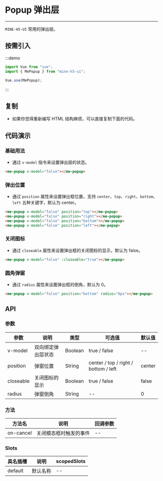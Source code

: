 # Popup 弹出层

---

`MINE-H5-UI` 常用的弹出层。

## 按需引入

:::demo

```JavaScript
import Vue from "vue";
import { MePopup } from "mine-h5-ui";

Vue.use(MePopup);
```

:::

## 复制

- 如果你觉得重新编写 HTML 结构麻烦，可以直接复制下面的代码。

## 代码演示

### 基础用法

- 通过 `v-model` 指令来设置弹出层的状态。

```HTML
<me-popup v-model="false"></me-popup>
```

### 弹出位置

- 通过 `position` 属性来设置弹出框位置，支持 `center`、`top`、`right`、`bottom`、`left` 五种关键字，默认为 center。

```HTML
<me-popup v-model="false" position="top"></me-popup>
<me-popup v-model="false" position="right"></me-popup>
<me-popup v-model="false" position="bottom"></me-popup>
<me-popup v-model="false" position="left"></me-popup>
```

### 关闭图标

- 通过 `closeable` 属性来设置弹出框的关闭图标的显示，默认为 false。

```HTML
<me-popup v-model="false" :closeable="true"></me-popup>
```

### 圆角弹窗

- 通过 `radius` 属性来设置弹出框的倒角，默认为 0。

```HTML
<me-popup v-model="false" position="bottom" radius="6px"></me-popup>
```

## API

### 参数

| 参数      | 说明               | 类型    | 可选值                               | 默认值 |
| --------- | ------------------ | ------- | ------------------------------------ | ------ |
| v-model   | 双向绑定弹出层状态 | Boolean | true / false                         | --     |
| position  | 弹窗位置           | String  | center / top / right / bottom / left | center |
| closeable | 关闭图标的显示     | Boolean | true / false                         | false  |
| radius    | 弹窗倒角           | String  | --                                   | 0      |

### 方法

| 方法名    | 说明                   | 回调参数 |
| --------- | ---------------------- | -------- |
| on-cancel | 关闭模态框时触发的事件 | --       |

### Slots

| 具名插槽 | 说明     | scopedSlots |
| -------- | -------- | ----------- |
| default  | 默认名称 | --          |
